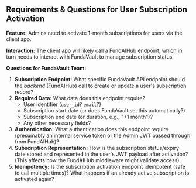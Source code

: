 ## Requirements & Questions for User Subscription Activation

**Feature:** Admins need to activate 1-month subscriptions for users via the client app.

**Interaction:** The client app will likely call a FundAIHub endpoint, which in turn needs to interact with FundaVault to manage subscription status.

**Questions for FundaVault Team:**

1.  **Subscription Endpoint:** What specific FundaVault API endpoint should the *backend* (FundAIHub) call to create or update a user's subscription record?
2.  **Required Data:** What data does this endpoint require?
    *   User identifier (`user_id`? `email`?)
    *   Subscription start date (or does FundaVault set this automatically?)
    *   Subscription end date (or duration, e.g., "+1 month")?
    *   Any other necessary fields?
3.  **Authentication:** What authentication does this endpoint require (presumably an internal service token or the Admin JWT passed through from FundAIHub)?
4.  **Subscription Representation:** How is the subscription status/expiry date stored and represented in the user's JWT payload after activation? (This affects how the FundAIHub middleware might validate access).
5.  **Idempotency:** Is the subscription activation endpoint idempotent (safe to call multiple times)? What happens if an already active subscription is activated again?
